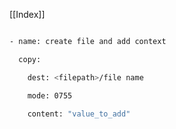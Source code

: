 [[Index]] 



```bash

- name: create file and add context

  copy:

    dest: <filepath>/file name

    mode: 0755

    content: "value_to_add"

```
